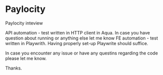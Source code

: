 # Paylocity
Paylocity inteview

API automation - test written in HTTP client in Aqua. In case you have question about running or anything else let me know
FE automation - test written in Playwrith. Having properly set-up Playwrite should suffice.

In case you encounter any issue or have any questins regarding the code please let me know.

Thanks.
